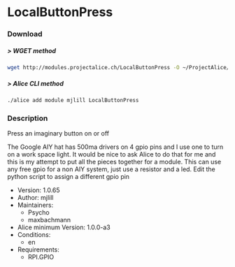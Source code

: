 # LocalButtonPress

### Download

##### > WGET method
```bash
wget http://modules.projectalice.ch/LocalButtonPress -O ~/ProjectAlice/system/moduleInstallTickets/LocalButtonPress.install
```

##### > Alice CLI method
```bash
./alice add module mjlill LocalButtonPress
```

### Description
Press an imaginary button on or off

 The Google AIY hat has 500ma drivers on 4 gpio pins and I use one to turn on a work space light.
 It would be nice to ask Alice to do that for me and this is my attempt to put all the pieces
 together for a module. This can use any free gpio for a non AIY system, just use a resistor and a led.
 Edit the python script to assign a different gpio pin


- Version: 1.0.65
- Author: mjlill
- Maintainers:
  - Psycho
  - maxbachmann
- Alice minimum Version: 1.0.0-a3
- Conditions:
  - en
- Requirements:
  - RPI.GPIO

